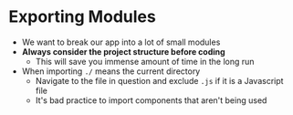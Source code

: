# Exporting Modules

- We want to break our app into a lot of small modules
- **Always consider the project structure before coding**
  - This will save you immense amount of time in the long run
- When importing `./` means the current directory
  - Navigate to the file in question and exclude `.js` if it is a Javascript file
  - It's bad practice to import components that aren't being used
 